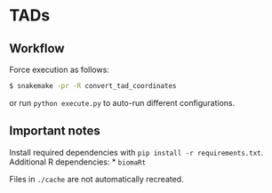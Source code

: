 # TADs

## Workflow

Force execution as follows:
```bash
$ snakemake -pr -R convert_tad_coordinates
```

or run `python execute.py` to auto-run different configurations.


## Important notes

Install required dependencies with `pip install -r requirements.txt`.
Additional R dependencies:
    * `biomaRt`

Files in `./cache` are not automatically recreated.
